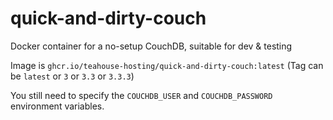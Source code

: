 # quick-and-dirty-couch
Docker container for a no-setup CouchDB, suitable for dev & testing

Image is `ghcr.io/teahouse-hosting/quick-and-dirty-couch:latest` (Tag can be `latest` or `3` or `3.3` or `3.3.3`)

You still need to specify the `COUCHDB_USER` and `COUCHDB_PASSWORD` environment variables.
